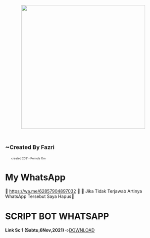 


<div class="separator" style="clear: both; text-align: center;"><a href="https://blogger.googleusercontent.com/img/a/AVvXsEg8nsQDCR4Awu9cme6aRGHsowFsx29Ist5rJTYdCoJaX1oy5xkGn_8DOjGvuSD51TRlKgtP_ed9AvnIReKE_rg00gtyH08UZLFTrLu4ILouZ_qKV4R6LJOV9qlxIpu68041_TvPdWSaWTFaxn7MmE-UZdr7C-Gww08OmA_na0x7Shae1Xx777YT0SP0=s680" imageanchor="1" style="margin-left: 1em; margin-right: 1em;"><img border="0" data-original-height="680" data-original-width="680" height="400" src="https://blogger.googleusercontent.com/img/a/AVvXsEg8nsQDCR4Awu9cme6aRGHsowFsx29Ist5rJTYdCoJaX1oy5xkGn_8DOjGvuSD51TRlKgtP_ed9AvnIReKE_rg00gtyH08UZLFTrLu4ILouZ_qKV4R6LJOV9qlxIpu68041_TvPdWSaWTFaxn7MmE-UZdr7C-Gww08OmA_na0x7Shae1Xx777YT0SP0=w400-h400" width="400" /></a></div><br />

<h2 style="text-align: left;">~<span style="font-size: large;">Created By Fazri</span></h2><p style="text-align: left;"><span style="font-size: x-small;">&nbsp; &nbsp; &nbsp; &nbsp;</span><span style="font-size: xx-small;">created 2021- Pemula Om</span></p>


# My WhatsApp

🔰 https://wa.me/62857904897032 🔰 
🔰 Jika Tidak Terjawab Artinya WhatsApp Tersebut Saya Hapus🔰


# SCRIPT BOT WHATSAPP

**Link Sc 1 (Sabtu,6Nov,2021)**
➪<a href="https://wa.me/62857904897032" target="_blank">DOWNLOAD</a>

